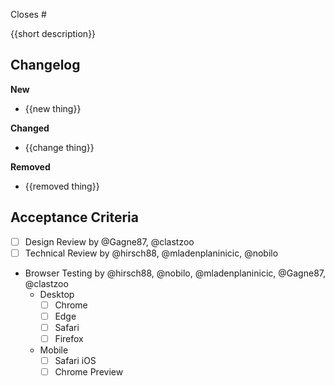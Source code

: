 Closes #

{{short description}}

## Changelog

**New**

- {{new thing}}

**Changed**

- {{change thing}}

**Removed**

- {{removed thing}}

## Acceptance Criteria

- [ ] Design Review by @Gagne87, @clastzoo
- [ ] Technical Review by @hirsch88, @mladenplaninicic, @nobilo
- Browser Testing by @hirsch88, @nobilo, @mladenplaninicic, @Gagne87, @clastzoo
    - Desktop
        - [ ] Chrome
        - [ ] Edge
        - [ ] Safari
        - [ ] Firefox
    - Mobile
        - [ ] Safari iOS
        - [ ] Chrome Preview
